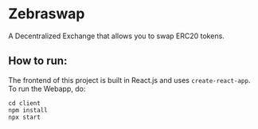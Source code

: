 # Zebraswap
A Decentralized Exchange that allows you to swap ERC20 tokens. 

## How to run:
The frontend of this project is built in React.js and uses `create-react-app`. To run the Webapp, do:
```
cd client
npm install
npx start
```

